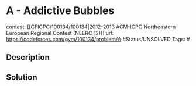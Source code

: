# A - Addictive Bubbles

contest: [[CFICPC/100134/100134|2012-2013 ACM-ICPC Northeastern European Regional Contest (NEERC 12)]]
url: https://codeforces.com/gym/100134/problem/A
#Status/UNSOLVED
Tags: #

## Description

## Solution


